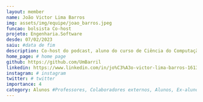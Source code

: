 ```yaml
---
layout: member
name: João Victor Lima Barros
img: assets/img/equipe/joao_barros.jpeg
funcao: bolsista Co-host
projeto: Engenharia.Software 
desde: 07/02/2023
saiu: #data de fim
description: Co-host do podcast, aluno do curso de Ciência do Computação na Universidade Federal da Paraíba no Campu IV. Gosta de jogos eletrônicos como Factorio, Europa Universalis IV e Civilization VI. É MALUCO por programação e gosta muito de trabalhar no projeto Engenharia.Software.
home_page: # home page
github: https://github.com/UmBarril
linkedin: https://www.linkedin.com/in/jo%C3%A3o-victor-lima-barros-1613b0242/
instagram: # instagram
twitter: # twitter
importance: 4
category: Alunos #Professores, Colaboradores externos, Alunos, Ex-alunos
---
```

